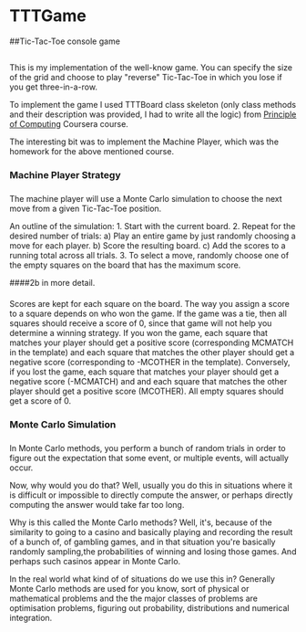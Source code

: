 TTTGame
=======

##Tic-Tac-Toe console game
## 
This is my implementation of the well-know game. You can specify the
size of the grid and choose to play "reverse" Tic-Tac-Toe in which you
lose if you get three-in-a-row.

To implement the game I used TTTBoard class skeleton (only class methods
and their description was provided, I had to write all the logic) from
[Principle of
Computing](https://www.coursera.org/course/principlescomputing) Coursera
course.

The interesting bit was to implement the Machine Player, which was the
homework for the above mentioned course.


### Machine Player Strategy
### 
The machine player will use a Monte Carlo simulation to choose the next
move from a given Tic-Tac-Toe position.

An outline of the simulation: 1. Start with the current board. 2. Repeat
for the desired number of trials: a) Play an entire game by just
randomly choosing a move for each player. b) Score the resulting board.
c) Add the scores to a running total across all trials. 3. To select a
move, randomly choose one of the empty squares on the board that has the
maximum score.

####2b in more detail.
####
Scores are kept for each square on the board. The way you assign a score
to a square depends on who won the game. If the game was a tie, then all
squares should receive a score of 0, since that game will not help you
determine a winning strategy. If you won the game, each square that
matches your player should get a positive score (corresponding MCMATCH
in the template) and each square that matches the other player should
get a negative score (corresponding to -MCOTHER in the template).
Conversely, if you lost the game, each square that matches your player
should get a negative score (-MCMATCH) and and each square that matches
the other player should get a positive score (MCOTHER). All empty
squares should get a score of 0.


### Monte Carlo Simulation
### 
In Monte Carlo methods, you perform a bunch of random trials in order to
figure out the expectation that some event, or multiple events, will
actually occur.

Now, why would you do that? Well, usually you do this in situations
where it is difficult or impossible to directly compute the answer, or
perhaps directly computing the answer would take far too long.

Why is this called the Monte Carlo methods? Well, it's, because of the
similarity to going to a casino and basically playing and recording the
result of a bunch of, of gambling games, and in that situation you're
basically randomly sampling,the probabilities of winning and losing
those games. And perhaps such casinos appear in Monte Carlo.

In the real world what kind of of situations do we use this in?
Generally Monte Carlo methods are used for you know, sort of physical or
mathematical problems and the the major classes of problems are
optimisation problems, figuring out probability, distributions and
numerical integration.
